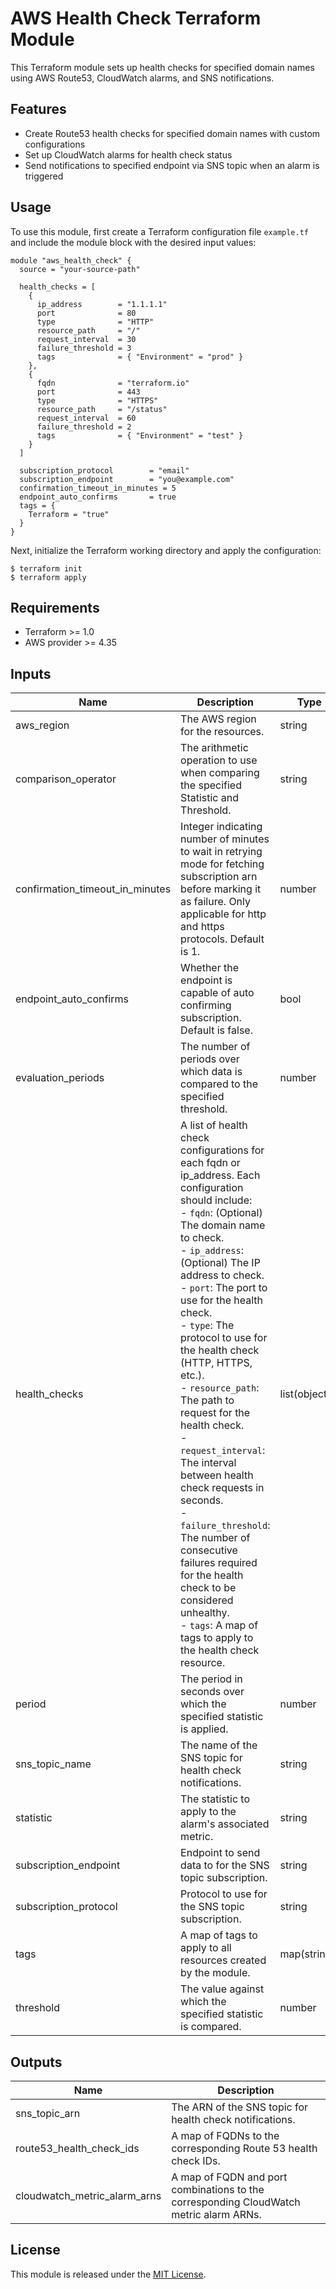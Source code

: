 # AWS Health Check Terraform Module

This Terraform module sets up health checks for specified domain names using AWS Route53, CloudWatch alarms, and SNS notifications.

## Features

- Create Route53 health checks for specified domain names with custom configurations
- Set up CloudWatch alarms for health check status
- Send notifications to specified endpoint via SNS topic when an alarm is triggered

## Usage

To use this module, first create a Terraform configuration file `example.tf` and include the module block with the desired input values:

```hcl
module "aws_health_check" {
  source = "your-source-path"

  health_checks = [
    {
      ip_address        = "1.1.1.1"
      port              = 80
      type              = "HTTP"
      resource_path     = "/"
      request_interval  = 30
      failure_threshold = 3
      tags              = { "Environment" = "prod" }
    },
    {
      fqdn              = "terraform.io"
      port              = 443
      type              = "HTTPS"
      resource_path     = "/status"
      request_interval  = 60
      failure_threshold = 2
      tags              = { "Environment" = "test" }
    }
  ]

  subscription_protocol        = "email"
  subscription_endpoint        = "you@example.com"
  confirmation_timeout_in_minutes = 5
  endpoint_auto_confirms       = true
  tags = {
    Terraform = "true"
  }
}
```

Next, initialize the Terraform working directory and apply the configuration:

```shell
$ terraform init
$ terraform apply
```

## Requirements

- Terraform >= 1.0
- AWS provider >= 4.35

## Inputs

| Name                           | Description                                                                                                                                                                                                                                                                                                                                                       | Type           | Default                        | Required |
|--------------------------------|-------------------------------------------------------------------------------------------------------------------------------------------------------------------------------------------------------------------------------------------------------------------------------------------------------------------------------------------------------------------|----------------|--------------------------------|----------|
| aws_region                     | The AWS region for the resources.                                                                                                                                                                                                                                                                                                                                 | string         | "us-east-1"                    | no       |
| comparison_operator            | The arithmetic operation to use when comparing the specified Statistic and Threshold.                                                                                                                                                                                                                                                                              | string         | "GreaterThanOrEqualToThreshold" | no       |
| confirmation_timeout_in_minutes | Integer indicating number of minutes to wait in retrying mode for fetching subscription arn before marking it as failure. Only applicable for http and https protocols. Default is 1.                                                                                                                                                                            | number         | 1                              | no       |
| endpoint_auto_confirms         | Whether the endpoint is capable of auto confirming subscription. Default is false.                                                                                                                                                                                                                                                                               | bool           | false                          | no       |
| evaluation_periods             | The number of periods over which data is compared to the specified threshold.                                                                                                                                                                                                                                                                                      | number         | 1                              | no       |
| health_checks                  | A list of health check configurations for each fqdn or ip_address. Each configuration should include:<br> - `fqdn`: (Optional) The domain name to check.<br> - `ip_address`: (Optional) The IP address to check.<br> - `port`: The port to use for the health check.<br> - `type`: The protocol to use for the health check (HTTP, HTTPS, etc.).<br> - `resource_path`: The path to request for the health check.<br> - `request_interval`: The interval between health check requests in seconds.<br> - `failure_threshold`: The number of consecutive failures required for the health check to be considered unhealthy.<br> - `tags`: A map of tags to apply to the health check resource. | list(object()) | <pre>[<br>]</pre> | yes |
| period                         | The period in seconds over which the specified statistic is applied.                                                                                                                                                                                                                                                                                              | number         | 60                             | no       |
| sns_topic_name                 | The name of the SNS topic for health check notifications.                                                                                                                                                                                                                                                                                                         | string         | "health-check-notifications"   | no       |
| statistic                      | The statistic to apply to the alarm's associated metric.                                                                                                                                                                                                                                                                                                          | string         | "Average"                      | no       |
| subscription_endpoint          | Endpoint to send data to for the SNS topic subscription.                                                                                                                                                                                                                                                                                                          | string         |                                | yes      |
| subscription_protocol          | Protocol to use for the SNS topic subscription.                                                                                                                                                                                                                                                                                                                    | string         | "email"                        | no       |
| tags                           | A map of tags to apply to all resources created by the module.                                                                                                                                                                                                                                                                                                    | map(string)    | <pre>{<br>}</pre>              | no       |
| threshold                      | The value against which the specified statistic is compared.                                                                                                                                                                                                                                                                                                      | number         | 1                              | no       |

## Outputs

| Name                        | Description                                                        |
|-----------------------------|--------------------------------------------------------------------|
| sns_topic_arn               | The ARN of the SNS topic for health check notifications.            |
| route53_health_check_ids    | A map of FQDNs to the corresponding Route 53 health check IDs.       |
| cloudwatch_metric_alarm_arns| A map of FQDN and port combinations to the corresponding CloudWatch metric alarm ARNs. |

## License

This module is released under the [MIT License](https://opensource.org/licenses/MIT).
